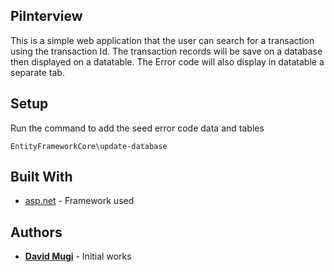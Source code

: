 ## PiInterview
This is a simple web application that the user can search for a transaction using the transaction Id. The transaction records will 
be save on a database then displayed on a datatable.
The Error code will also display in datatable a separate tab.

## Setup
Run the command to add the seed error code data and tables 
```
EntityFrameworkCore\update-database
```
## Built With
* [asp.net](https://dotnet.microsoft.com/apps/aspnet) - Framework used


## Authors
* **[David Mugi](https://www.linkedin.com/in/david-mugi-52a559140/)** - Initial works 
